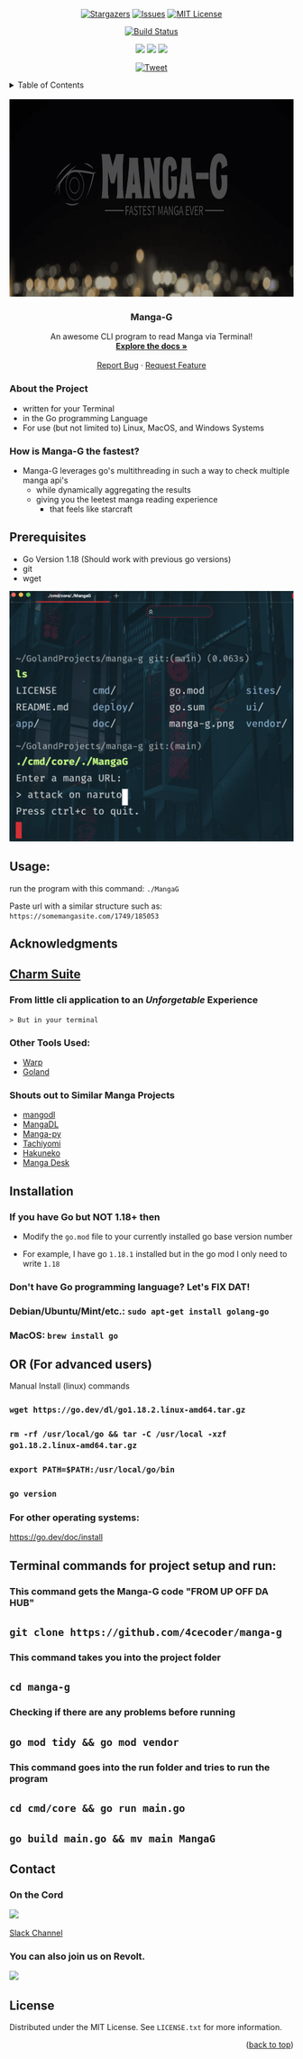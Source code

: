 <div id="top"></div>
<div align="center">
  
 
  
[![Stargazers][stars-shield]][stars-url]
[![Issues][issues-shield]][issues-url]
[![MIT License][license-shield]][license-url]
  
  <a href="https://github.com/wasmerio/wasmer-go/actions?query=workflow%3A%22Build+and+Test%22"><img src="https://github.com/wasmerio/wasmer-go/workflows/Build%20and%20Test/badge.svg" alt="Build Status"></a> 

<img src="https://img.shields.io/badge/os-linux-brightgreen"> <img src="https://img.shields.io/badge/os-mac-brightgreen"> <img src="https://img.shields.io/badge/os-windows-brightgreen">

[![Tweet](https://img.shields.io/twitter/url/http/shields.io.svg?style=social)](https://twitter.com/intent/tweet?text=In%20terminal%20read%20Manga%20fast%20with%20our%20cli&url=https://www.github.com/4cecoder/manga-g&via=github&hashtags=cli,fast,golang,manga,downloader)
</div>
<!-- TABLE OF CONTENTS -->
<details>
  <summary>Table of Contents</summary>
  <ol>
    <li>
      <a href="#about-the-project">About The Project</a>
      <ul>
      </ul>
    </li>
    <li>
      <a href="#getting-started">Getting Started</a>
      <ul>
        <li><a href="#prerequisites">Prerequisites</a></li>
      </ul>
    </li>
     <li><a href="#usage">Usage</a></li>
     <li><a href="#acknowledgments">Acknowledgments</a></li>
     <li><a href="#installation">Installation</a></li>
     <li><a href="#contributing">Contributing</a></li>
     <li><a href="#contact">Contact</a></li>
     <li><a href="#license">License</a></li>
  </ol>

</details>


<!-- PROJECT LOGO -->
<br />
<div align="center">
  <a href="https://github.com/4cecoder/manga-g">
    <img src="doc/manga-g.png" alt="Logo" width="700" height="350">
  </a>

  <h3 align="center">Manga-G</h3>

  <p align="center">
    An awesome CLI program to read Manga via Terminal!
    <br />
    <a href="https://github.com/4cecoder/manga-g/tree/main/doc"><strong>Explore the docs »</strong></a>
    <br />
    <br />
    <a href="https://github.com/4cecoder/manga-g/issues">Report Bug</a>
    ·
    <a href="https://github.com/4cecoder/manga-g/issues/new/choose">Request Feature</a>
  </p>
</div>


 ### About the Project
 - written for your Terminal
 - in the Go programming Language
 - For use (but not limited to) Linux, MacOS, and Windows Systems
 
### How is Manga-G the fastest? 
- Manga-G leverages go's multithreading in such a way to check multiple manga api's
  - while dynamically aggregating the results
  - giving you the leetest manga reading experience 
    - that feels like starcraft

## Prerequisites
 - Go Version 1.18 (Should work with previous go versions)
 - git
 - wget 

<div align="center"><img src="doc/screenshot.png" alt="Screenshot" width="888" height="444"></div>

## Usage:

run the program with this command: `./MangaG`

Paste url with a similar structure such as: `https://somemangasite.com/1749/185053`

## Acknowledgments

## [Charm Suite](https://charm.sh)

### From little cli application to an *Unforgetable* Experience



 ```(Like visiting Disney World!)
 > But in your terminal
 ```
 

### Other Tools Used:
- [Warp](https://warp.dev)
- [Goland](https://www.jetbrains.com/go/)


### Shouts out to Similar Manga Projects
<Your manga project github repo LINK here UPON pull request>
  
- [mangodl](https://github.com/Gyro7/mangodl)
- [MangaDL](https://github.com/MangDL/MangDL)
- [Manga-py](https://github.com/manga-py/manga-py)
- [Tachiyomi](https://github.com/tachiyomiorg/tachiyomi)
- [Hakuneko](https://github.com/manga-download/hakuneko)
- [Manga Desk](https://github.com/darylhjd/mangadesk)
 
 
 
 ## Installation
 
### If you have Go but NOT 1.18+ then

- Modify the `go.mod` file to your currently installed go base version number

- For example, I have go `1.18.1` installed but in the go mod I only need to write `1.18`

### Don't have Go programming language? Let's FIX DAT!

### Debian/Ubuntu/Mint/etc.: `sudo apt-get install golang-go`
### MacOS: `brew install go`
  
## OR (For advanced users)
Manual Install (linux) commands

### `wget https://go.dev/dl/go1.18.2.linux-amd64.tar.gz`

### `rm -rf /usr/local/go && tar -C /usr/local -xzf go1.18.2.linux-amd64.tar.gz`

### `export PATH=$PATH:/usr/local/go/bin`

### `go version`

### For other operating systems:
https://go.dev/doc/install


## Terminal commands for project setup and run:

### This command gets the Manga-G code "FROM UP OFF DA HUB"

## `git clone https://github.com/4cecoder/manga-g`

### This command takes you into the project folder

## `cd manga-g`

### Checking if there are any problems before running 

## `go mod tidy && go mod vendor`

### This command goes into the run folder and tries to run the program

## `cd cmd/core && go run main.go`

## `go build main.go && mv main MangaG`

## Contact
  
### On the Cord
<a href="https://discord.gg/aqu7GpqVmR"><img src="https://invidget.switchblade.xyz/aqu7GpqVmR"></a>

<a href="https://slack.wasmer.io/">Slack Channel</a>
  
### You can also join us on Revolt.  
  
<a href="https://nightly.revolt.chat/invite/4FKHbs78"><img src="https://developers.revolt.chat/img/logo.png" width="80"></a>

<!-- LICENSE -->
## License

Distributed under the MIT License. See `LICENSE.txt` for more information.

<p align="right">(<a href="#top">back to top</a>)</p>

 <!-- MARKDOWN LINKS & IMAGES -->
<!-- https://www.markdownguide.org/basic-syntax/#reference-style-links -->
[contributors-shield]: https://img.shields.io/github/contributors/github_username/repo_name.svg?style=for-the-badge
[contributors-url]: https://github.com/4cecoder/graphs/contributors
[forks-shield]: https://img.shields.io/github/forks/4cecoder/manga-g.svg?style=for-the-badge
[forks-url]: https://github.com/4cecoder/manga-g/network/members
[stars-shield]: https://img.shields.io/github/stars/4cecoder/manga-g.svg?style=for-the-badge
[stars-url]: https://github.com/4cecoder/manga-g/stargazers
[issues-shield]: https://img.shields.io/github/issues/4cecoder/manga-g.svg?style=for-the-badge
[issues-url]: https://github.com/4cecoder/manga-g/issues
[license-shield]: https://img.shields.io/github/license/4cecoder/manga-g.svg?style=for-the-badge
[license-url]: https://github.com/4cecoder/manga-g/blob/master/LICENSE.txt
[linkedin-shield]: https://img.shields.io/badge/-LinkedIn-black.svg?style=for-the-badge&logo=linkedin&colorB=555
[linkedin-url]: https://linkedin.com/in/linkedin_username
